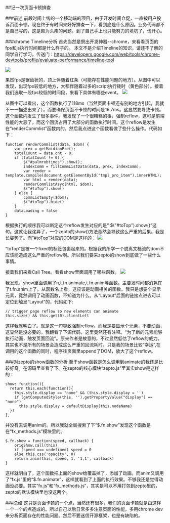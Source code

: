 ##记一次页面卡顿排查

###前述
前段时间上线的一个移动端的项目，由于开发时间仓促，一直被用户投诉页面卡顿。现在终于有时间来好好排查一下，看到底是什么原因。业务代码都不是自己写的，这是颇为头疼的问题。到了自己手上也只能努力的填坑了，伐开心。

###chrome Timeline分析
首先当然是祭出开发神器--chrome，来看看页面的fps和js执行时间都是什么样子的。
本文不是介绍Timeline的知识，请还不了解的同学自行学习。传送门：https://developers.google.com/web/tools/chrome-devtools/profile/evaluate-performance/timeline-tool

![](http://localhost:4003/images/p1.png)

果然fps是锯齿状的，顶上伴随着红条（可能存在性能问题的地方）。从图中可以发现，出现fps较低的地方，大都伴随着过多的script执行耗时（黄色部分）。接着我们选取一段fps较低的时间段，来看下具体有哪些event。
![](http://localhost:4003/images/p2.png)

从图中可以看出，这个函数执行了118ms（当然页面卡顿还有别的地方引起，我就不一一描述出来了），而要确保页面不卡顿的时间是16.7ms。这显然要导致卡顿。这个函数内发生了很多事件。我发现了一个很糟糕的事，强制reflow，这可是前端性能的大忌了。而这个回流占用了大部分的函数执行时间。这个reflow是发生在“renderCommlist”函数内的，然后我点进这个函数看做了些什么操作。代码如下：

    function renderCommlist(data, $dom) {
        var prex = getMaidianPre();
        totalCount = data.cnt - 0;
        if (totalCount != 0) {
            $("#palmrobtimes").show();
            indexComm = fillCommListData(data, prex, indexComm);
            var render = template.compile(document.getElementById("tmpl_pro_item").innerHTML);
            var html = render(data);
            renderCommlistAsyc(html, $dom);
            $("#toTop").show()
        } else {
            commListEmpty($dom);
            $("#toTop").hide()
        }
        dataLoading = false
    }


根据执行的顺序我可以断定这个reflow发生对应的是“ $("#toTop").show()”这句。这就让我诧异了，一个zepto的show()方法竟然会导致这么严重的后果。我是长姿势了。而“#toTop”对应的DOM是这样的：
![](http://localhost:4003/images/p3.png)

“toTop”是被一个fixed的标签包裹起来的。根据我的所学一个脱离文档流的dom不应该能造成这么严重的reflow啊。所以我们要来zepto的show到底做了一些什么事情。


接着我们来看Call Tree。看看show里面调用了哪些函数。
![](http://localhost:4003/images/p4.png)

我发现，show里面调用了n,t.fn.animate,t.fn.anim等函数。主要发时间都消耗在了t.fn.anim上了。从函数名上看，这应该是动画相关的函数。我只是想要个显示元素，竟然调用了动画函数，不知道为什么。从“Layout”后面的链接点进去可以定位到触发“Layout”的，代码如下:

    // trigger page reflow so new elements can animate
    this.size() && this.get(0).clientLeft

这样我就明白了。就是这一句导致强制reflow。而我是要显示个元素，不要动画，这显然是没必要的。我翻看了下源代码，这里竟然还有注释。“为了新的元素能够执行动画，触发页面回流”。原来作者是故意的，不过显然低估了reflow的威力。其实也不是所有的场景会造成这么严重的回流耗时，只是我的场景比较“幸运”,在调用的这个函数的同时，程序往页面里append了DOM，放大了这个reflow。

###对zepto的show函数的分析
至于show函数是怎么调用到animate的我还是比较好奇。在源码里查看了下。在zepto的核心模块“zepto.js”里其实show是这样的：

    show: function(){
      return this.each(function(){
        this.style.display == "none" && (this.style.display = '')
        if (getComputedStyle(this, '').getPropertyValue("display") == "none")
          this.style.display = defaultDisplay(this.nodeName)
      })
    },

并没有去调用anim的。所以我就全局搜索了下“$.fn.show”发现这个函数是在“fx_methods.js”模块里的。

    $.fn.show = function(speed, callback) {
        origShow.call(this)
        if (speed === undefined) speed = 0
        else this.css('opacity', 0)
        return anim(this, speed, 1, '1,1', callback)
    }

这样就明白了，这个函数把上面的show给覆盖掉了，添加了动画。而anim又调用了“fx.js”里的“$.fn.animate”，这样就看到了上面的执行效果。不够我还是觉得动画没必要。其实“fx.js”和“fx_methods.js“，其实是可以不用打包到zepto里的，zepto的默认模块里也没这两个。

###总结
这只是页面卡顿的一个点，当然还有很多，我们的页面卡顿就是由这样一个一个的点造成的。所以自己以后日常多多注意页面的性能。多用chrome dev来分析页面存在的性能问题。然后不要迷信开源框架，也是有缺陷的。



